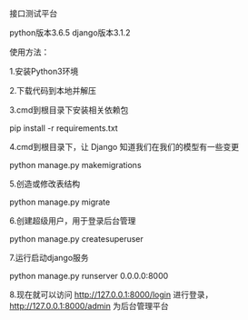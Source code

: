 接口测试平台

python版本3.6.5
django版本3.1.2

使用方法：

1.安装Python3环境

2.下载代码到本地并解压

3.cmd到根目录下安装相关依赖包

pip install -r requirements.txt

4.cmd到根目录下，让 Django 知道我们在我们的模型有一些变更

python manage.py makemigrations

5.创造或修改表结构

python manage.py migrate 

6.创建超级用户，用于登录后台管理

python manage.py createsuperuser

7.运行启动django服务

python manage.py runserver 0.0.0.0:8000

8.现在就可以访问 http://127.0.0.1:8000/login 进行登录， http://127.0.0.1:8000/admin 为后台管理平台